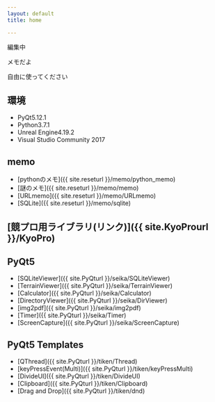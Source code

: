 ```yaml
---
layout: default
title: home

---
```


編集中

メモだよ

自由に使ってください


<!-- {% if site.show_excerpts %}
  {% include home.html %}
{% else %}
  {% include archive.html title="Posts" %}
{% endif %} -->

## 環境

* PyQt5.12.1
* Python3.7.1
* Unreal Engine4.19.2
* Visual Studio Community 2017

## memo
* [pythonのメモ]({{ site.reseturl }}/memo/python_memo)
* [謎のメモ]({{ site.reseturl }}/memo/memo)
* [URLmemo]({{ site.reseturl }}/memo/URLmemo)
* [SQLite]({{ site.reseturl }}/memo/sqlite)

## [競プロ用ライブラリ(リンク)]({{ site.KyoProurl }}/KyoPro)

## PyQt5

* [SQLiteViewer]({{ site.PyQturl }}/seika/SQLiteViewer)
* [TerrainViewer]({{ site.PyQturl }}/seika/TerrainViewer)
* [Calculator]({{ site.PyQturl }}/seika/Calculator)
* [DirectoryViewer]({{ site.PyQturl }}/seika/DirViewer)
* [img2pdf]({{ site.PyQturl }}/seika/img2pdf)
* [Timer]({{ site.PyQturl }}/seika/Timer)
* [ScreenCapture]({{ site.PyQturl }}/seika/ScreenCapture)

## PyQt5 Templates

* [QThread]({{ site.PyQturl }}/tiken/Thread)
* [keyPressEvent(Multi)]({{ site.PyQturl }}/tiken/keyPressMulti)
* [DivideUI]({{ site.PyQturl }}/tiken/DivideUI)
* [Clipboard]({{ site.PyQturl }}/tiken/Clipboard)
* [Drag and Drop]({{ site.PyQturl }}/tiken/dnd)



